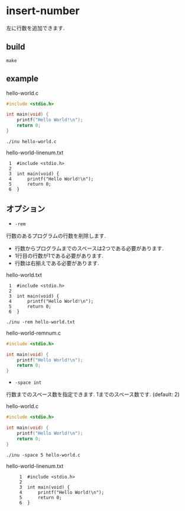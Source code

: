 # insert-number

左に行数を追加できます.

## build

```
make
```

## example

hello-world.c
```c
#include <stdio.h>

int main(void) {
    printf("Hello World!\n");
    return 0;
}
```

```
./inu hello-world.c
```

hello-world-linenum.txt
```
 1  #include <stdio.h>
 2  
 3  int main(void) {
 4      printf("Hello World!\n");
 5      return 0;
 6  }
```

## オプション

- `-rem`

行数のあるプログラムの行数を削除します.

  - 行数からプログラムまでのスペースは2つである必要があります.
  - 1行目の行数が1である必要があります.
  - 行数は右揃えである必要があります.

hello-world.txt
```
 1  #include <stdio.h>
 2  
 3  int main(void) {
 4      printf("Hello World!\n");
 5      return 0;
 6  }
```

```
./inu -rem hello-world.txt
```

hello-world-remnum.c
```c
#include <stdio.h>

int main(void) {
    printf("Hello World!\n");
    return 0;
}
```

- `-space int`

行数までのスペース数を指定できます. 1までのスペース数です. (default: 2)

hello-world.c
```c
#include <stdio.h>

int main(void) {
    printf("Hello World!\n");
    return 0;
}
```

```
./inu -space 5 hello-world.c
```

hello-world-linenum.txt
```
     1  #include <stdio.h>
     2  
     3  int main(void) {
     4      printf("Hello World!\n");
     5      return 0;
     6  }
```

